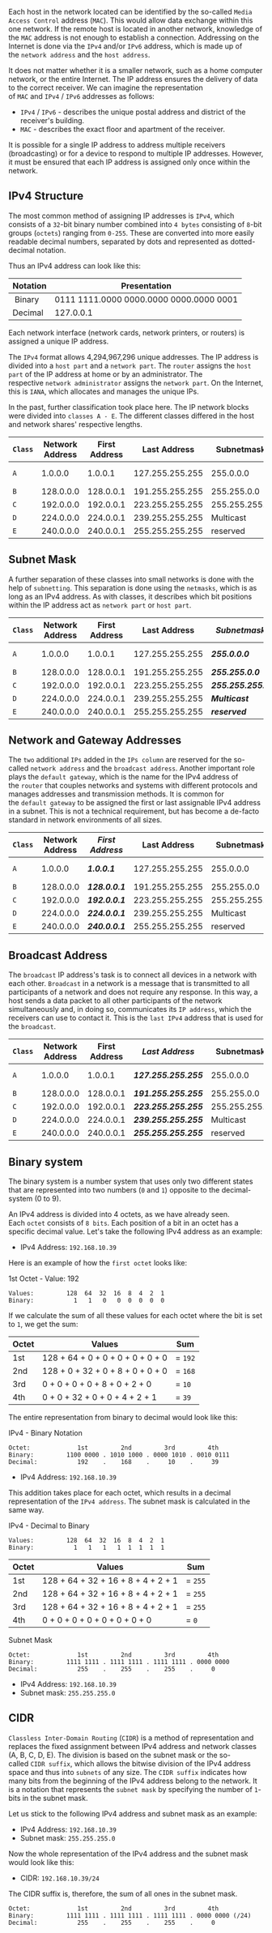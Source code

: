 Each host in the network located can be identified by the so-called `Media Access Control` address (`MAC`). This would allow data exchange within this one network. If the remote host is located in another network, knowledge of the `MAC` address is not enough to establish a connection. Addressing on the Internet is done via the `IPv4` and/or `IPv6` address, which is made up of the `network address` and the `host address`.

It does not matter whether it is a smaller network, such as a home computer network, or the entire Internet. The IP address ensures the delivery of data to the correct receiver. We can imagine the representation of `MAC` and `IPv4` / `IPv6` addresses as follows:

-   `IPv4` / `IPv6` - describes the unique postal address and district of the receiver's building.
-   `MAC` - describes the exact floor and apartment of the receiver.

It is possible for a single IP address to address multiple receivers (broadcasting) or for a device to respond to multiple IP addresses. However, it must be ensured that each IP address is assigned only once within the network.

## IPv4 Structure

The most common method of assigning IP addresses is `IPv4`, which consists of a `32`-bit binary number combined into `4 bytes` consisting of `8`-bit groups (`octets`) ranging from `0-255`. These are converted into more easily readable decimal numbers, separated by dots and represented as dotted-decimal notation.

Thus an IPv4 address can look like this:

| **Notation** | **Presentation** |
| --- | --- |
| Binary | 0111 1111.0000 0000.0000 0000.0000 0001 | 
| Decimal | 127.0.0.1 | 

Each network interface (network cards, network printers, or routers) is assigned a unique IP address.

The `IPv4` format allows 4,294,967,296 unique addresses. The IP address is divided into a `host part` and a `network part`. The `router` assigns the `host part` of the IP address at home or by an administrator. The respective `network administrator` assigns the `network part`. On the Internet, this is `IANA`, which allocates and manages the unique IPs.

In the past, further classification took place here. The IP network blocks were divided into `classes A - E`. The different classes differed in the host and network shares' respective lengths.

| **`Class`** | **Network Address** | **First Address** | **Last Address** | **Subnetmask** | **CIDR** | **Subnets** | **IPs** |
| --- | --- | --- | --- | --- |--- | --- | --- |
| `A` | 1.0.0.0 | 1.0.0.1 | 127.255.255.255 | 255.0.0.0 | /8 | 127 | 16,777,214 + 2 |
| `B` | 128.0.0.0 | 128.0.0.1 | 191.255.255.255 | 255.255.0.0 | /16 | 16,384 | 65,534 + 2 |
| `C` | 192.0.0.0 | 192.0.0.1 | 223.255.255.255 | 255.255.255.0 | /24 | 2,097,152 | 254 + 2 |
| `D` | 224.0.0.0 | 224.0.0.1 | 239.255.255.255 | Multicast | Multicast | Multicast | Multicast
| `E` | 240.0.0.0 | 240.0.0.1 | 255.255.255.255 | reserved | reserved | reserved | reserved |

## Subnet Mask

A further separation of these classes into small networks is done with the help of `subnetting`. This separation is done using the `netmasks`, which is as long as an IPv4 address. As with classes, it describes which bit positions within the IP address act as `network part` or `host part`.

| **`Class`** | **Network Address** | **First Address** | **Last Address** | ***Subnetmask*** | **CIDR** | **Subnets** | **IPs** |
| --- | --- | --- | --- | --- |--- | --- | --- |
| `A` | 1.0.0.0 | 1.0.0.1 | 127.255.255.255 | ***255.0.0.0*** | /8 | 127 | 16,777,214 + 2 |
| `B` | 128.0.0.0 | 128.0.0.1 | 191.255.255.255 | ***255.255.0.0*** | /16 | 16,384 | 65,534 + 2 |
| `C` | 192.0.0.0 | 192.0.0.1 | 223.255.255.255 | ***255.255.255.0*** | /24 | 2,097,152 | 254 + 2 |
| `D` | 224.0.0.0 | 224.0.0.1 | 239.255.255.255 | ***Multicast*** | Multicast | Multicast | Multicast
| `E` | 240.0.0.0 | 240.0.0.1 | 255.255.255.255 | ***reserved*** | reserved | reserved | reserved |

## Network and Gateway Addresses

The `two` additional `IPs` added in the `IPs column` are reserved for the so-called `network address` and the `broadcast address`. Another important role plays the `default gateway`, which is the name for the IPv4 address of the `router` that couples networks and systems with different protocols and manages addresses and transmission methods. It is common for the `default gateway` to be assigned the first or last assignable IPv4 address in a subnet. This is not a technical requirement, but has become a de-facto standard in network environments of all sizes.

| **`Class`** | **Network Address** | ***First Address*** | **Last Address** | **Subnetmask** | **CIDR** | **Subnets** | ***IPs*** |
| --- | --- | --- | --- | --- |--- | --- | --- |
| `A` | 1.0.0.0 | ***1.0.0.1*** | 127.255.255.255 | 255.0.0.0 | /8 | 127 | 16,777,214 + ***2*** |
| `B` | 128.0.0.0 | ***128.0.0.1*** | 191.255.255.255 | 255.255.0.0 | /16 | 16,384 | 65,534 + ***2*** |
| `C` | 192.0.0.0 | ***192.0.0.1*** | 223.255.255.255 | 255.255.255.0 | /24 | 2,097,152 | 254 + ***2*** |
| `D` | 224.0.0.0 | ***224.0.0.1*** | 239.255.255.255 | Multicast | Multicast | Multicast | Multicast
| `E` | 240.0.0.0 | ***240.0.0.1*** | 255.255.255.255 | reserved | reserved | reserved | reserved |

## Broadcast Address

The `broadcast` IP address's task is to connect all devices in a network with each other. `Broadcast` in a network is a message that is transmitted to all participants of a network and does not require any response. In this way, a host sends a data packet to all other participants of the network simultaneously and, in doing so, communicates its `IP address`, which the receivers can use to contact it. This is the `last IPv4` address that is used for the `broadcast`.

| **`Class`** | **Network Address** | **First Address** | ***Last Address*** | **Subnetmask** | **CIDR** | **Subnets** | **IPs** |
| --- | --- | --- | --- | --- |--- | --- | --- |
| `A` | 1.0.0.0 | 1.0.0.1 | ***127.255.255.255*** | 255.0.0.0 | /8 | 127 | 16,777,214 + 2 |
| `B` | 128.0.0.0 | 128.0.0.1 | ***191.255.255.255*** | 255.255.0.0 | /16 | 16,384 | 65,534 + 2 |
| `C` | 192.0.0.0 | 192.0.0.1 | ***223.255.255.255*** | 255.255.255.0 | /24 | 2,097,152 | 254 + 2 |
| `D` | 224.0.0.0 | 224.0.0.1 | ***239.255.255.255*** | Multicast | Multicast | Multicast | Multicast
| `E` | 240.0.0.0 | 240.0.0.1 | ***255.255.255.255*** | reserved | reserved | reserved | reserved |

## Binary system

The binary system is a number system that uses only two different states that are represented into two numbers (`0` and `1`) opposite to the decimal-system (0 to 9).

An IPv4 address is divided into 4 octets, as we have already seen. Each `octet` consists of `8 bits`. Each position of a bit in an octet has a specific decimal value. Let's take the following IPv4 address as an example:

-   IPv4 Address: `192.168.10.39`

Here is an example of how the `first octet` looks like:

1st Octet - Value: 192

```shell-session
Values:         128  64  32  16  8  4  2  1
Binary:           1   1   0   0  0  0  0  0
```

If we calculate the sum of all these values for each octet where the bit is set to `1`, we get the sum:

| **Octet** | **Values** | **Sum** | 
| --- | --- | --- | 
| 1st | 128 + 64 + 0 + 0 + 0 + 0 + 0 + 0 | = `192`
| 2nd | 128 + 0 + 32 + 0 + 8 + 0 + 0 + 0 | = `168`
| 3rd | 0 + 0 + 0 + 0 + 8 + 0 + 2 + 0 | = `10`
| 4th | 0 + 0 + 32 + 0 + 0 + 4 + 2 + 1 | = `39` |

The entire representation from binary to decimal would look like this:

IPv4 - Binary Notation

```shell-session
Octet:             1st         2nd         3rd         4th
Binary:         1100 0000 . 1010 1000 . 0000 1010 . 0010 0111
Decimal:           192    .    168    .     10    .     39
```

-   IPv4 Address: `192.168.10.39`

This addition takes place for each octet, which results in a decimal representation of the `IPv4 address`. The subnet mask is calculated in the same way.

IPv4 - Decimal to Binary

```shell-session
Values:         128  64  32  16  8  4  2  1
Binary:           1   1   1   1  1  1  1  1
```

| **Octet** | **Values** | **Sum** |
| --- | --- | --- |
| 1st | 128 + 64 + 32 + 16 + 8 + 4 + 2 + 1 | = `255` 
| 2nd | 128 + 64 + 32 + 16 + 8 + 4 + 2 + 1 | = `255`
| 3rd | 128 + 64 + 32 + 16 + 8 + 4 + 2 + 1 | = `255`
| 4th | 0 + 0 + 0 + 0 + 0 + 0 + 0 + 0 | = `0` |

Subnet Mask

```shell-session
Octet:             1st         2nd         3rd         4th
Binary:         1111 1111 . 1111 1111 . 1111 1111 . 0000 0000
Decimal:           255    .    255    .    255    .     0
```

-   IPv4 Address: `192.168.10.39`
-   Subnet mask: `255.255.255.0`

## CIDR

`Classless Inter-Domain Routing` (`CIDR`) is a method of representation and replaces the fixed assignment between IPv4 address and network classes (A, B, C, D, E). The division is based on the subnet mask or the so-called `CIDR suffix`, which allows the bitwise division of the IPv4 address space and thus into `subnets` of any size. The `CIDR suffix` indicates how many bits from the beginning of the IPv4 address belong to the network. It is a notation that represents the `subnet mask` by specifying the number of `1`-bits in the subnet mask.

Let us stick to the following IPv4 address and subnet mask as an example:

-   IPv4 Address: `192.168.10.39`
-   Subnet mask: `255.255.255.0`

Now the whole representation of the IPv4 address and the subnet mask would look like this:

-   CIDR: `192.168.10.39/24`

The CIDR suffix is, therefore, the sum of all ones in the subnet mask.

```shell-session
Octet:             1st         2nd         3rd         4th
Binary:         1111 1111 . 1111 1111 . 1111 1111 . 0000 0000 (/24)
Decimal:           255    .    255    .    255    .     0
```

